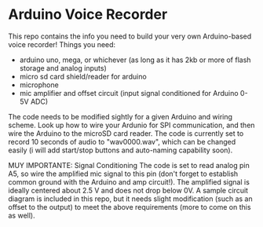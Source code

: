 # Arduino Voice Recorder
This repo contains the info you need to build your very own Arduino-based voice recorder!
Things you need:
- arduino uno, mega, or whichever (as long as it has 2kb or more of flash storage and analog inputs)
- micro sd card shield/reader for arduino 
- microphone
- mic amplifier and offset circuit (input signal conditioned for Arduino 0-5V ADC)

The code needs to be modified sightly for a given Arduino and wiring scheme. Look up how to wire your Ardunio for SPI communication, and then wire the Arduino to the microSD card reader. The code is currently set to record 10 seconds of audio to "wav0000.wav", which can be changed easily (i will add start/stop buttons and auto-naming capability soon).

MUY IMPORTANTE: Signal Conditioning
The code is set to read analog pin A5, so wire the amplified mic signal to this pin (don't forget to establish common ground with the Arduino and amp circuit!). The amplified signal is ideally centered about 2.5 V and does not drop below 0V. A sample circuit diagram is included in this repo, but it needs slight modification (such as an offset to the output) to meet the above requirements (more to come on this as well). 
 
